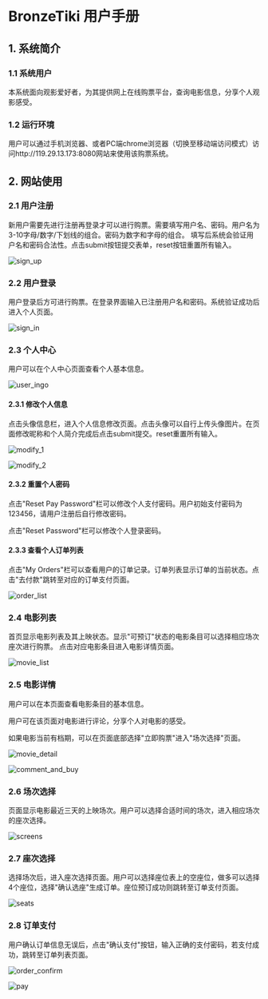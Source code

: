 # BronzeTiki 用户手册

## 1. 系统简介

### 1.1 系统用户

本系统面向观影爱好者，为其提供网上在线购票平台，查询电影信息，分享个人观影感受。

### 1.2 运行环境

用户可以通过手机浏览器、或者PC端chrome浏览器（切换至移动端访问模式）访问http://119.29.13.173:8080网站来使用该购票系统。

## 2. 网站使用

### 2.1 用户注册

新用户需要先进行注册再登录才可以进行购票。需要填写用户名、密码。用户名为3-10字母/数字/下划线的组合。密码为数字和字母的组合。
填写后系统会验证用户名和密码合法性。点击submit按钮提交表单，reset按钮重置所有输入。

![sign_up](./img/sign_up.png)

### 2.2 用户登录

用户登录后方可进行购票。在登录界面输入已注册用户名和密码。系统验证成功后进入个人页面。

![sign_in](./img/sign_in.png)

### 2.3 个人中心

用户可以在个人中心页面查看个人基本信息。

![user_ingo](./img/user_info.png)

#### 2.3.1 修改个人信息

点击头像信息栏，进入个人信息修改页面。点击头像可以自行上传头像图片。在页面修改昵称和个人简介完成后点击submit提交。reset重置所有输入。

![modify_1](./img/modify_1.png)

![modify_2](./img/modify_2.png)

#### 2.3.2 重置个人密码

点击"Reset Pay Password"栏可以修改个人支付密码。用户初始支付密码为123456，请用户注册后自行修改密码。

点击"Reset Password"栏可以修改个人登录密码。

#### 2.3.3 查看个人订单列表

点击"My Orders"栏可以查看用户的订单记录。订单列表显示订单的当前状态。点击"去付款"跳转至对应的订单支付页面。

![order_list](./img/order_list.png)

### 2.4 电影列表

首页显示电影列表及其上映状态。显示"可预订"状态的电影条目可以选择相应场次座次进行购票。
点击对应电影条目进入电影详情页面。

![movie_list](./img/movies_list.png)

### 2.5 电影详情

用户可以在本页面查看电影条目的基本信息。

用户可在该页面对电影进行评论，分享个人对电影的感受。

如果电影当前有档期，可以在页面底部选择"立即购票"进入"场次选择"页面。

![movie_detail](./img/movie_detail.png)

![comment_and_buy](./img/comment_and_buy.png)

### 2.6 场次选择

页面显示电影最近三天的上映场次。用户可以选择合适时间的场次，进入相应场次的座次选择。

![screens](./img/screens.png)

### 2.7 座次选择

选择场次后，进入座次选择页面。用户可以选择座位表上的空座位，做多可以选择4个座位，选择"确认选座"生成订单。座位预订成功则跳转至订单支付页面。

![seats](./img/seats.png)

### 2.8 订单支付

用户确认订单信息无误后，点击"确认支付"按钮，输入正确的支付密码，若支付成功，跳转至订单列表页面。

![order_confirm](./img/order_confirm.png)

![pay](./img/pay.png)

